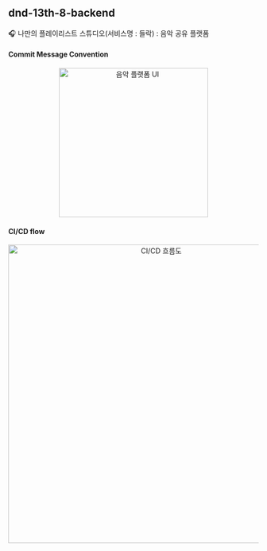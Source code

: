 ## dnd-13th-8-backend
🎧 나만의 플레이리스트 스튜디오(서비스명 : 들락)  : 음악 공유 플랫폼

#### Commit Message Convention
<div align="center">
  <img src="https://github.com/user-attachments/assets/6d7788be-bde5-4113-a426-5f38ebcb7eab" alt="음악 플랫폼 UI" width="300"/>
</div>

#### CI/CD flow

<div align="center">
  <img src="https://github.com/user-attachments/assets/0c258c70-6eac-4308-80e3-04516a657d81" alt="CI/CD 흐름도" width="600"/>
</div>
